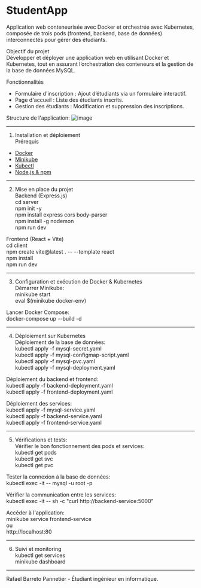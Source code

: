 # StudentApp
Application web conteneurisée avec Docker et orchestrée avec Kubernetes, composée de trois pods (frontend, backend, base de données) interconnectés pour gérer des étudiants.  



Objectif du projet  
Développer et déployer une application web en utilisant Docker et Kubernetes, tout en assurant l’orchestration des conteneurs et la gestion de la base de données MySQL.   



Fonctionnalités  
- Formulaire d'inscription : Ajout d’étudiants via un formulaire interactif.  
- Page d'accueil : Liste des étudiants inscrits.  
- Gestion des étudiants : Modification et suppression des inscriptions.



Structure de l'application:
![image](https://github.com/user-attachments/assets/978f6dc1-ef4e-4c02-9430-c72ff8bed0a3)



---

1. Installation et déploiement  
  Prérequis  
- [Docker](https://www.docker.com/get-started)  
- [Minikube](https://minikube.sigs.k8s.io/docs/start/)  
- [Kubectl](https://kubernetes.io/docs/tasks/tools/)  
- [Node.js & npm](https://nodejs.org/)  

---

2. Mise en place du projet  
Backend (Express.js)  
cd server   
npm init -y   
npm install express cors body-parser   
npm install -g nodemon   
npm run dev   


Frontend (React + Vite)   
cd client   
npm create vite@latest . -- --template react   
npm install   
npm run dev   

---

3. Configuration et exécution de Docker & Kubernetes   
Démarrer Minikube:   
minikube start   
eval $(minikube docker-env)   


Lancer Docker Compose:   
docker-compose up --build -d   

---

4. Déploiement sur Kubernetes   
Déploiement de la base de données:   
kubectl apply -f mysql-secret.yaml   
kubectl apply -f mysql-configmap-script.yaml   
kubectl apply -f mysql-pvc.yaml   
kubectl apply -f mysql-deployment.yaml   


Déploiement du backend et frontend:   
kubectl apply -f backend-deployment.yaml   
kubectl apply -f frontend-deployment.yaml   


Déploiement des services:   
kubectl apply -f mysql-service.yaml   
kubectl apply -f backend-service.yaml   
kubectl apply -f frontend-service.yaml   

---

5. Vérifications et tests:   
Vérifier le bon fonctionnement des pods et services:   
kubectl get pods   
kubectl get svc   
kubectl get pvc   


Tester la connexion à la base de données:   
kubectl exec -it <mysql-pod> -- mysql -u root -p   


Vérifier la communication entre les services:   
kubectl exec -it <frontend-pod> -- sh -c "curl http://backend-service:5000"   


Accéder à l'application:   
minikube service frontend-service   
ou    
http://localhost:80   

---

6. Suivi et monitoring   
kubectl get services   
minikube dashboard   

---

Rafael Barreto Pannetier - Étudiant ingénieur en informatique.




